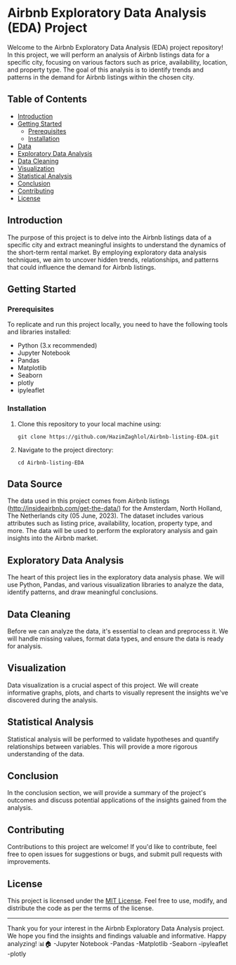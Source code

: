# Airbnb Exploratory Data Analysis (EDA) Project

Welcome to the Airbnb Exploratory Data Analysis (EDA) project repository! In this project, we will perform an analysis of Airbnb listings data for a specific city, focusing on various factors such as price, availability, location, and property type. The goal of this analysis is to identify trends and patterns in the demand for Airbnb listings within the chosen city.

## Table of Contents

- [Introduction](#introduction)
- [Getting Started](#getting-started)
  - [Prerequisites](#prerequisites)
  - [Installation](#installation)
- [Data](#data)
- [Exploratory Data Analysis](#exploratory-data-analysis)
- [Data Cleaning](#data-cleaning)
- [Visualization](#visualization)
- [Statistical Analysis](#statistical-analysis)
- [Conclusion](#conclusion)
- [Contributing](#contributing)
- [License](#license)

## Introduction

The purpose of this project is to delve into the Airbnb listings data of a specific city and extract meaningful insights to understand the dynamics of the short-term rental market. By employing exploratory data analysis techniques, we aim to uncover hidden trends, relationships, and patterns that could influence the demand for Airbnb listings.

## Getting Started

### Prerequisites

To replicate and run this project locally, you need to have the following tools and libraries installed:

- Python (3.x recommended)
- Jupyter Notebook
- Pandas
- Matplotlib
- Seaborn
- plotly
- ipyleaflet

### Installation

1. Clone this repository to your local machine using:

   ```
   git clone https://github.com/HazimZaghlol/Airbnb-listing-EDA.git
   ```

2. Navigate to the project directory:

   ```
   cd Airbnb-listing-EDA
   ```



## Data Source

The data used in this project comes from Airbnb listings (http://insideairbnb.com/get-the-data/) for the Amsterdam, North Holland, The Netherlands city (05 June, 2023). The dataset includes various attributes such as listing price, availability, location, property type, and more. The data will be used to perform the exploratory analysis and gain insights into the Airbnb market.

## Exploratory Data Analysis

The heart of this project lies in the exploratory data analysis phase. We will use Python, Pandas, and various visualization libraries to analyze the data, identify patterns, and draw meaningful conclusions.

## Data Cleaning

Before we can analyze the data, it's essential to clean and preprocess it. We will handle missing values, format data types, and ensure the data is ready for analysis.

## Visualization

Data visualization is a crucial aspect of this project. We will create informative graphs, plots, and charts to visually represent the insights we've discovered during the analysis.

## Statistical Analysis

Statistical analysis will be performed to validate hypotheses and quantify relationships between variables. This will provide a more rigorous understanding of the data.

## Conclusion

In the conclusion section, we will provide a summary of the project's outcomes and discuss potential applications of the insights gained from the analysis.

## Contributing

Contributions to this project are welcome! If you'd like to contribute, feel free to open issues for suggestions or bugs, and submit pull requests with improvements.

## License

This project is licensed under the [MIT License](LICENSE). Feel free to use, modify, and distribute the code as per the terms of the license.

---

Thank you for your interest in the Airbnb Exploratory Data Analysis project. We hope you find the insights and findings valuable and informative. Happy analyzing! 📊🏠
-Jupyter Notebook
-Pandas
-Matplotlib
-Seaborn
-ipyleaflet
-plotly
